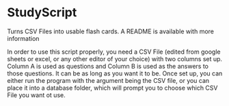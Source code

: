 # StudyScript
Turns CSV Files into usable flash cards. A README is available with more information

In order to use this script properly, you need a CSV File (edited from google sheets or excel, or any other editor of your choice) with two columns set up. Column A is used as questions and Column B is used as the answers to those questions. It can be as long as you want it to be. Once set up, you can either run the program with the argument being the CSV file, or you can place it into a database folder, which will prompt you to choose which CSV File you want ot use.
